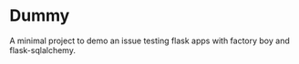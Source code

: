 # Dummy

A minimal project to demo an issue testing flask apps with factory boy and
flask-sqlalchemy.

